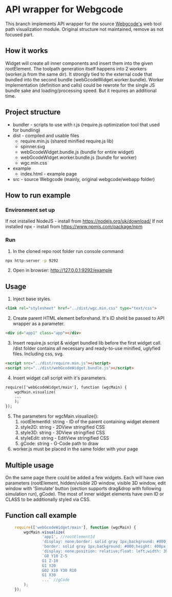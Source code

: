 # API wrapper for Webgcode

This branch implements API wrapper for the source [Webgcode's](https://github.com/nraynaud/webgcode) web tool path visualization module. Original structure not maintained, remove as not focused part.

## How it works
Widget will create all inner components and insert them into the given rootElement. The toolpath generation itself happens into 2 workers (worker.js from the same dir). It strongly tied to the external code that bundled into the second bundle (webGcodeWidget.worker.bundle).
Worker implementation (definition and calls) could be rewrote for the single JS bundle sake and loading/processing speed. But it requires an additional time.

## Project structure

- bundler - scripts to use with r.js (require.js optimization tool that used for bundling)
- dist - compiled and usable files
    - require.min.js (shared minified require.js lib)
    - spinner.svg
    - webGcodeWidget.bundle.js (bundle for entire widget)
    - webGcodeWidget.worker.bundle.js (bundle for worker)
    - wgc.min.css
- example
    - index.html - example page
- src - source Webgcode (mainly, original webgcode/webapp folder)

## How to run example
### Environment set up
If not installed NodeJS - install from https://nodejs.org/uk/download/
If not installed npx - install from https://www.npmjs.com/package/npm

### Run
1. In the cloned repo root folder run console command:
```sh
npx http-server -p 9292
```
2. Open in browser: http://127.0.0.1:9292/example

## Usage
1. Inject base styles.
```html
<link rel="stylesheet" href="../dist/wgc.min.css" type="text/css">
```
2. Create parent HTML element beforehand. It's ID shold be passed to API wrapper as a parameter.
```html
<div id="app1" class="app"></div>
```
3. Insert require.js script & widget bundled lib before the first widget call. /dist folder contains all necessary and ready-to-use minified, uglyfied files. Including css, svg.
```html
<script src="../dist/require.min.js"></script>
<script src="../dist/webGcodeWidget.bundle.js"></script>
```
4. Insert widget call script with it's parameters.
```html
require(['webGcodeWidget/main'], function (wgcMain) {
    wgcMain.visualize(
    ...
    );
});
```
5. The parameters for wgcMain.visualize():
    1. rootElementId: string - ID of the parent containing widget element
    2. style2D: string - 2DView stringified CSS
    3. style3D: string - 3DView stringified CSS
    4. styleEdit: string - EditView stringified CSS
    5. gCode: string - G-Code path to draw
6. worker.js must be placed in the same folder with your page

## Multiple usage
On the same page there could be added a few widgets. Each will have own parameters (rootElement, hidden/visible 2D window, visible 3D window, edit window with 'Simulate' button (section supports drag&drop with following simulation run), gCode). The most of inner widget elements have own ID or CLASS to be additionally styled via CSS.

## Function call example
```js
    require(['webGcodeWidget/main'], function (wgcMain) {
        wgcMain.visualize(
                'app1', //rootElementId
                'display: none;border: solid gray 1px;background: #000;height: 400px;', //style2D
                'border: solid gray 1px;background: #000;height: 400px;position: relative;', //style3D
                'display: none;position: relative;float: left;width: 39%;height: 400px;padding: 1px;margin: 0;', //styleEdit
                `G0 Y10 Z-5
                G1 Z-10
                G1 Y20
                G02 X10 Y30 R10
                G1 X30
                ...` //gCode
        );
    });
```